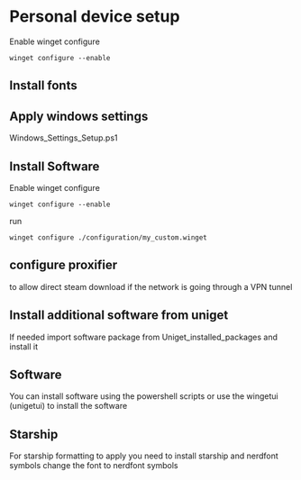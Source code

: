 # Personal device setup

Enable winget configure

```console
winget configure --enable
```

## Install fonts

## Apply windows settings

Windows_Settings_Setup.ps1

## Install Software

Enable winget configure

```console
winget configure --enable
```

run

```console
winget configure ./configuration/my_custom.winget
```

## configure proxifier

to allow direct steam download if the network is going through a VPN tunnel

## Install additional software from uniget

If needed import software package from Uniget_installed_packages and install it

## Software

You can install software using the powershell scripts or use the wingetui (unigetui) to install the software

## Starship

For starship formatting to apply you need to install starship and nerdfont symbols change the font to nerdfont symbols
